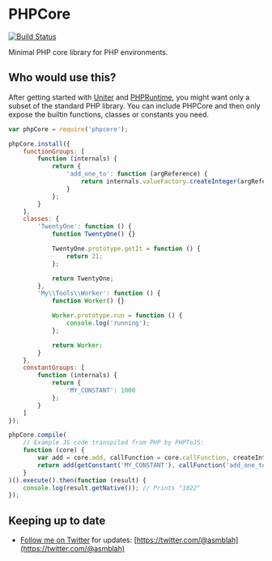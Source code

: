 PHPCore
=======

[![Build Status](https://github.com/uniter/phpcore/workflows/CI/badge.svg)](https://github.com/uniter/phpcore/actions?query=workflow%3ACI)

Minimal PHP core library for PHP environments.

Who would use this?
-------------------
After getting started with [Uniter][] and [PHPRuntime][], you might want only a subset of the standard PHP library.
You can include PHPCore and then only expose the builtin functions, classes or constants you need.

```javascript
var phpCore = require('phpcore');

phpCore.install({
    functionGroups: [
        function (internals) {
            return {
                'add_one_to': function (argReference) {
                    return internals.valueFactory.createInteger(argReference.getNative() + 1);
                }
            };
        }
    ],
    classes: {
        'TwentyOne': function () {
            function TwentyOne() {}

            TwentyOne.prototype.getIt = function () {
                return 21;
            };

            return TwentyOne;
        },
        'My\\Tools\\Worker': function () {
            function Worker() {}

            Worker.prototype.run = function () {
                console.log('running');
            };

            return Worker;
        }
    },
    constantGroups: [
        function (internals) {
            return {
                'MY_CONSTANT': 1000
            };
        }
    ]
});

phpCore.compile(
    // Example JS code transpiled from PHP by PHPToJS:
    function (core) {
        var add = core.add, callFunction = core.callFunction, createInteger = core.createInteger, getConstant = core.getConstant;
        return add(getConstant('MY_CONSTANT'), callFunction('add_one_to', [createInteger(21)]));
    }
)().execute().then(function (result) {
    console.log(result.getNative()); // Prints "1022"
});
```

Keeping up to date
------------------
- [Follow me on Twitter](https://twitter.com/@asmblah) for updates: [https://twitter.com/@asmblah](https://twitter.com/@asmblah)

[Uniter]: https://github.com/asmblah/uniter
[PHPRuntime]: https://github.com/uniter/phpruntime
